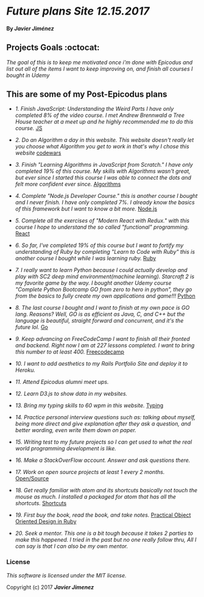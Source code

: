 # _Future plans Site 12.15.2017_

#### By _**Javier Jiménez**_

## Projects Goals :octocat:
_The goal of this is to keep me motivated once i'm done with Epicodus and list out all of the items I want to keep improving on, and finish all courses I bought in Udemy_

## This are some of my Post-Epicodus plans

* _1. Finish JavaScript: Understanding the Weird Parts I have only completed 8% of the video course. I met Andrew Brennwald a Tree House teacher at a meet up and he highly recommended me to do this course._ [JS](https://www.udemy.com/understand-javascript/learn/v4/overview)

* _2. Do an Algorithm a day in this website. This website doesn't really let you choose what Algorithm you get to work in that's why I chose this website_ [codewars](https://www.codewars.com/users/javierjjm522)

* _3. Finish "Learning Algorithms in JavaScript from Scratch." I have only completed 19% of this course. My skills with Algorithms wasn't great, but ever since I started this course I was able to connect the dots and felt more confident ever since._ [Algorithms](https://www.udemy.com/learning-algorithms-in-javascript-from-scratch/learn/v4/content)

* _4. Complete "Node.js Developer Course." this is another course I bought and I never finish. I have only completed 7%. I already know the basics of this framework but I want to know a bit more._ [Node.js](https://www.udemy.com/the-complete-nodejs-developer-course-2/learn/v4/content)

* _5. Complete all the exercises of "Modern React with Redux." with this course I hope to understand the so called "functional" programming._ [React](https://www.udemy.com/react-redux/learn/v4/content)

* _6. So far, I've completed 19% of this course but I want to fortify my understanding of Ruby by completing "Learn to Code with Ruby" this is another course I bought while I was learning ruby._ [Ruby](https://www.udemy.com/learn-to-code-with-ruby-lang/learn/v4/content)

* _7. I really want to learn Python because I could actually develop and play with SC2 deep mind environment(machine learning). Starcraft 2 is my favorite game by the way. I bought another Udemy course "Complete Python Bootcamp GO from zero to hero in python", they go from the basics to fully create my own applications and game!!!_ [Python](https://www.udemy.com/complete-python-bootcamp/learn/v4/content)

* _8. The last course I bought and I want to finish at my own pace is GO lang. Reasons? Well, GO is as efficient as Java, C, and C++ but the language is beautiful, straight forward and concurrent, and it's the future lol._ [Go](https://www.udemy.com/go-the-complete-developers-guide/learn/v4/content)

* _9. Keep advancing on FreeCodeCamp I want to finish all their fronted and backend. Right now I am at 227 lessons completed. I want to bring this number to at least 400._ [Freecodecamp](https://www.freecodecamp.org/javierrcc522)

* _10. I want to add aesthetics to my Rails Portfolio Site and deploy it to Heroku._

* _11. Attend Epicodus alumni meet ups._

* _12. Learn D3.js to show data in my websites._

* _13. Bring my typing skills to 60 wpm in this website._ [Typing](https://www.typing.com)

* _14. Practice personal interview questions such as: talking about myself, being more direct and give explanation after they ask a question, and better wording, even write them down on paper._

* _15. Writing test to my future projects so I can get used to what the real world programming development is like._

* _16. Make a StackOverFlow account. Answer and ask questions there._

* _17. Work on open source projects at least 1 every 2 months._ [Open/Source](https://github.com/search?q=label:hacktoberfest+state:open+type:issue)

* _18. Get really familiar with atom and its shortcuts basically not touch the mouse as much. I installed a packaged for atom that has all the shortcuts._ [Shortcuts](https://github.com/nwinkler/atom-keyboard-shortcuts)

* _19. First buy the book, read the book, and take notes._ [Practical Object Oriented Design in Ruby](https://www.amazon.com/Practical-Object-Oriented-Design-Ruby-Addison-Wesley/dp/0321721330)

* _20. Seek a mentor. This one is a bit tough because it takes 2 parties to make this happened. I tried in the past but no one really follow thru, All I can say is that I can also be my own mentor._




















### License
*This software is licensed under the MIT license.*

Copyright (c) 2017 **_Javier Jimenez_**
